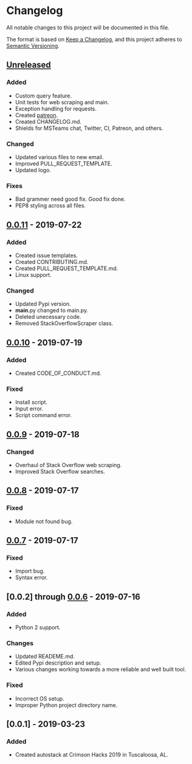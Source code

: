 # Changelog
All notable changes to this project will be documented in this file.

The format is based on [Keep a Changelog](https://keepachangelog.com/en/1.0.0/),
and this project adheres to [Semantic Versioning](https://semver.org/spec/v2.0.0.html).

## [Unreleased]
### Added
- Custom query feature.
- Unit tests for web scraping and main.
- Exception handling for requests.
- Created [patreon](https://www.patreon.com/autostack).
- Created CHANGELOG.md.
- Shields for MSTeams chat, Twitter, CI, Patreon, and others.
### Changed
- Updated various files to new email.
- Improved PULL_REQUEST_TEMPLATE.
- Updated logo.
### Fixes
- Bad grammer need good fix. Good fix done.
- PEP8 styling across all files.

## [0.0.11] - 2019-07-22
### Added
- Created issue templates.
- Created CONTRIBUTING.md.
- Created PULL_REQUEST_TEMPLATE.md.
- Linux support.

### Changed
- Updated Pypi version.
- __main__.py changed to main.py.
- Deleted unecessary code.
- Removed StackOverflowScraper class.

## [0.0.10] - 2019-07-19
### Added
- Created CODE_OF_CONDUCT.md.

### Fixed
- Install script.
- Input error.
- Script command error.

## [0.0.9] - 2019-07-18
### Changed
- Overhaul of Stack Overflow web scraping.
- Improved Stack Overflow searches.

## [0.0.8] - 2019-07-17
### Fixed
- Module not found bug.

## [0.0.7] - 2019-07-17
### Fixed
- Import bug.
- Syntax error.

## [0.0.2] through [0.0.6] - 2019-07-16
### Added
- Python 2 support.

### Changes
- Updated READEME.md.
- Edited Pypi description and setup.
- Various changes working towards a more reliable and well built tool.

### Fixed
- Incorrect OS setup.
- Improper Python project directory name.

## [0.0.1] - 2019-03-23
### Added
- Created autostack at Crimson Hacks 2019 in Tuscaloosa, AL.

[Unreleased]: https://github.com/elijahsawyers/autostack/tree/develop
[0.0.11]: https://github.com/elijahsawyers/autostack/tree/f3aac2ac41be9cb170eb7639eab79dd9b3adef9c
[0.0.10]: https://github.com/elijahsawyers/autostack/tree/465ba54b5eb4e28ab7b5410a2415704fe92eea54
[0.0.9]: https://github.com/elijahsawyers/autostack/tree/254a8d10cc18c8775cc857b8ceaaeb0ef3a825da
[0.0.8]: https://github.com/elijahsawyers/autostack/tree/cc9663c622cfd94af9787517f5e1ee1269a19d8e
[0.0.7]: https://github.com/elijahsawyers/autostack/tree/5bf400e4a4c097d984c9b551ae0e6c81e95b2fce
[0.0.6]: https://github.com/elijahsawyers/autostack/tree/00d235fd1d7cb14d42afbb1c7c14c65b09220ca3

<!-- 
Added for new features.
Changed for changes in existing functionality.
Deprecated for soon-to-be removed features.
Removed for now removed features.
Fixed for any bug fixes.
Security in case of vulnerabilities.
 -->